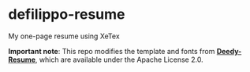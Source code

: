 # defilippo-resume
My one-page resume using XeTex

**Important note**: This repo modifies the template and fonts from [**Deedy-Resume**](https://github.com/deedy/Deedy-Resume), which are available under the Apache License 2.0. 
